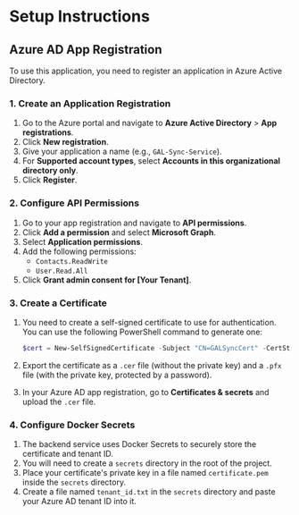 # Setup Instructions

## Azure AD App Registration

To use this application, you need to register an application in Azure Active Directory.

### 1. Create an Application Registration

1.  Go to the Azure portal and navigate to **Azure Active Directory** > **App registrations**.
2.  Click **New registration**.
3.  Give your application a name (e.g., `GAL-Sync-Service`).
4.  For **Supported account types**, select **Accounts in this organizational directory only**.
5.  Click **Register**.

### 2. Configure API Permissions

1.  Go to your app registration and navigate to **API permissions**.
2.  Click **Add a permission** and select **Microsoft Graph**.
3.  Select **Application permissions**.
4.  Add the following permissions:
    *   `Contacts.ReadWrite`
    *   `User.Read.All`
5.  Click **Grant admin consent for [Your Tenant]**.

### 3. Create a Certificate

1.  You need to create a self-signed certificate to use for authentication. You can use the following PowerShell command to generate one:

    ```powershell
    $cert = New-SelfSignedCertificate -Subject "CN=GALSyncCert" -CertStoreLocation "Cert:\CurrentUser\My" -KeyExportPolicy Exportable -KeySpec Signature
    ```

2.  Export the certificate as a `.cer` file (without the private key) and a `.pfx` file (with the private key, protected by a password).

3.  In your Azure AD app registration, go to **Certificates & secrets** and upload the `.cer` file.

### 4. Configure Docker Secrets

1.  The backend service uses Docker Secrets to securely store the certificate and tenant ID.
2.  You will need to create a `secrets` directory in the root of the project.
3.  Place your certificate's private key in a file named `certificate.pem` inside the `secrets` directory.
4.  Create a file named `tenant_id.txt` in the `secrets` directory and paste your Azure AD tenant ID into it.
